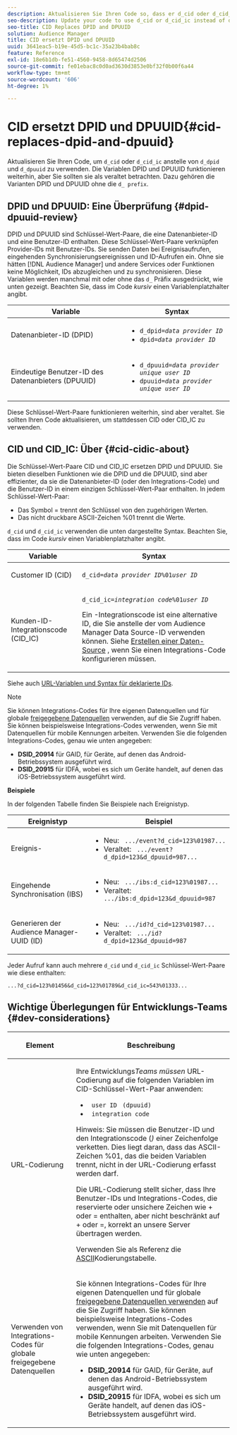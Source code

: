 ```yaml
---
description: Aktualisieren Sie Ihren Code so, dass er d_cid oder d_cid_ic anstelle von d_dpid und d_dpuuid verwendet. Die Variablen DPID und DPUUID funktionieren weiterhin, aber Sie sollten sie als veraltet betrachten. Dazu gehören die DPID- und DPUUID-Varianten ohne das Präfix d_.
seo-description: Update your code to use d_cid or d_cid_ic instead of d_dpid and d_dpuuid. The DPID and DPUUID variables will continue to work, but you should consider them deprecated. This includes DPID and DPUUID variants without the d_ prefix.
seo-title: CID Replaces DPID and DPUUID
solution: Audience Manager
title: CID ersetzt DPID und DPUUID
uuid: 3641eac5-b19e-45d5-bc1c-35a23b4bab8c
feature: Reference
exl-id: 18e6b1db-fe51-4560-9458-8d65474d2506
source-git-commit: fe01ebac8c0d0ad3630d3853e0bf32f0b00f6a44
workflow-type: tm+mt
source-wordcount: '606'
ht-degree: 1%

---
```


# CID ersetzt DPID und DPUUID{#cid-replaces-dpid-and-dpuuid}

Aktualisieren Sie Ihren Code, um `d_cid` oder `d_cid_ic` anstelle von `d_dpid` und `d_dpuuid` zu verwenden. Die Variablen DPID und DPUUID funktionieren weiterhin, aber Sie sollten sie als veraltet betrachten. Dazu gehören die Varianten DPID und DPUUID ohne die `d_ prefix`.

## DPID und DPUUID: Eine Überprüfung {#dpid-dpuuid-review}

DPID und DPUUID sind Schlüssel-Wert-Paare, die eine Datenanbieter-ID und eine Benutzer-ID enthalten. Diese Schlüssel-Wert-Paare verknüpfen Provider-IDs mit Benutzer-IDs. Sie senden Daten bei Ereignisaufrufen, eingehenden Synchronisierungsereignissen und ID-Aufrufen ein. Ohne sie hätten [!DNL Audience Manager] und andere Services oder Funktionen keine Möglichkeit, IDs abzugleichen und zu synchronisieren. Diese Variablen werden manchmal mit oder ohne das `d_` Präfix ausgedrückt, wie unten gezeigt. Beachten Sie, dass im Code *kursiv* einen Variablenplatzhalter angibt.

<table id="table_932B4416AE1E44E4A1E98D779D3B1ED5"> 
 <thead> 
  <tr> 
   <th colname="col1" class="entry"> Variable </th> 
   <th colname="col2" class="entry"> Syntax </th> 
  </tr> 
 </thead>
 <tbody> 
  <tr> 
   <td colname="col1"> <p>Datenanbieter-ID (DPID) </p> </td> 
   <td colname="col2"> 
    <ul id="ul_0567D39DCE784C20A81EC0845C7B1C6B"> 
     <li id="li_DDD8C18266314987A7C802918F4892A8"> <code>d_dpid=<i>data provider ID</i></code> </li> 
     <li id="li_80185558932E416698ABD71158303EA8"> <code>dpid=<i>data provider ID</i></code> </li> 
    </ul> </td> 
  </tr> 
  <tr> 
   <td colname="col1"> <p>Eindeutige Benutzer-ID des Datenanbieters (DPUUID) </p> </td> 
   <td colname="col2"> 
    <ul id="ul_EA7F769523B142CE8FF5886E5CDFF2D9"> 
     <li id="li_C984E2FF0A83495880BB87C610FA3F79"> <code>d_dpuuid=<i>data provider unique user ID</i></code> </li> 
     <li id="li_DCFFAC995DCC49F489ACEFD97A06F877"> <code>dpuuid=<i>data provider unique user ID</i></code> </li> 
    </ul> </td> 
  </tr> 
 </tbody> 
</table>

Diese Schlüssel-Wert-Paare funktionieren weiterhin, sind aber veraltet. Sie sollten Ihren Code aktualisieren, um stattdessen CID oder CID_IC zu verwenden.

## CID und CID_IC: Über {#cid-cidic-about}

Die Schlüssel-Wert-Paare CID und CID_IC ersetzen DPID und DPUUID. Sie bieten dieselben Funktionen wie die DPID und die DPUUID, sind aber effizienter, da sie die Datenanbieter-ID (oder den Integrations-Code) und die Benutzer-ID in einem einzigen Schlüssel-Wert-Paar enthalten. In jedem Schlüssel-Wert-Paar:

* Das Symbol = trennt den Schlüssel von den zugehörigen Werten.
* Das nicht druckbare ASCII-Zeichen %01 trennt die Werte.

`d_cid` und `d_cid_ic` verwenden die unten dargestellte Syntax. Beachten Sie, dass im Code *kursiv* einen Variablenplatzhalter angibt.

<table id="table_0C8A4F8FDBC84416B4EB476F67BCFA8E"> 
 <thead> 
  <tr> 
   <th colname="col1" class="entry"> Variable </th> 
   <th colname="col2" class="entry"> Syntax </th> 
  </tr> 
 </thead>
 <tbody> 
  <tr> 
   <td colname="col1"> <p>Customer ID (CID) </p> </td> 
   <td colname="col2"> <p> <code>d_cid=<i>data provider ID</i>%01<i>user ID</i></code> </p> </td> 
  </tr> 
  <tr> 
   <td colname="col1"> <p>Kunden-ID-Integrationscode (CID_IC) </p> </td> 
   <td colname="col2"> <p> <code>d_cid_ic=<i>integration code</i>%01<i>user ID</i></code> </p> <p> Ein <span class="term">-Integrationscode</span> ist eine alternative ID, die Sie anstelle der vom Audience Manager <span class="keyword"> Data Source-ID verwenden können</span>. Siehe <a href="../features/manage-datasources.md#create-data-source"> Erstellen einer Daten-Source</a> , wenn Sie einen Integrations-Code konfigurieren müssen. </p> </td> 
  </tr> 
 </tbody> 
</table>

Siehe auch [URL-Variablen und Syntax für deklarierte IDs](../features/declared-ids.md#variables-and-syntax).

>[!NOTE]
>
>Sie können Integrations-Codes für Ihre eigenen Datenquellen und für globale [freigegebene Datenquellen](../features/datasources-list-and-settings.md#settings-menu-options) verwenden, auf die Sie Zugriff haben. Sie können beispielsweise Integrations-Codes verwenden, wenn Sie mit Datenquellen für mobile Kennungen arbeiten. Verwenden Sie die folgenden Integrations-Codes, genau wie unten angegeben:

* **DSID_20914** für GAID, für Geräte, auf denen das Android-Betriebssystem ausgeführt wird.
* **DSID_20915** für IDFA, wobei es sich um Geräte handelt, auf denen das iOS-Betriebssystem ausgeführt wird.

**Beispiele**

In der folgenden Tabelle finden Sie Beispiele nach Ereignistyp.

<table id="table_097A58CCD6E64C4DB0652271A4F31AE8"> 
 <thead> 
  <tr> 
   <th colname="col1" class="entry"> Ereignistyp </th> 
   <th colname="col2" class="entry"> Beispiel </th> 
  </tr>
 </thead>
 <tbody> 
  <tr> 
   <td colname="col1"> <p>Ereignis- </p> </td> 
   <td colname="col2"> 
    <ul id="ul_6EAB4188C6954512A28D1A8328794BCB"> 
     <li id="li_344AAEF1622343489E2AD6E2929CEA98">Neu: <code> .../event?d_cid=123%01987...</code> </li> 
     <li id="li_B673C1BA5AD24C46AB8F8232EF89CE89">Veraltet: <code> .../event?d_dpid=123&amp;d_dpuuid=987...</code> </li> 
    </ul> </td> 
  </tr> 
  <tr> 
   <td colname="col1"> <p>Eingehende Synchronisation (IBS) </p> </td> 
   <td colname="col2"> 
    <ul id="ul_78270745CBC2469B8CA9EDB7032B8F92"> 
     <li id="li_8C4620A04504442185F013F74E6B0647">Neu: <code> .../ibs:d_cid=123%01987...</code> </li> 
     <li id="li_2A8F761C76334C1BB097CF1A9D7E8429">Veraltet: <code> .../ibs:d_dpid=123&amp;d_dpuuid=987</code> </li> 
    </ul> </td> 
  </tr> 
  <tr> 
   <td colname="col1"> <p>Generieren der Audience Manager-UUID (ID) </p> </td> 
   <td colname="col2"> 
    <ul id="ul_EAA764DCFF7244F69ABF67ACEE13E579"> 
     <li id="li_18467A531FAF454A881CBD157BBFD6D2">Neu: <code> .../id?d_cid=123%01987...</code> </li> 
     <li id="li_433C33F7BC284362AC7CC3C9DC0BF471">Veraltet: <code> .../id?d_dpid=123&amp;d_dpuuid=987</code> </li> 
    </ul> </td> 
  </tr> 
 </tbody> 
</table>

Jeder Aufruf kann auch mehrere `d_cid` und `d_cid_ic` Schlüssel-Wert-Paare wie diese enthalten:

```
...?d_cid=123%01456&d_cid=123%01789&d_cid_ic=543%01333...
```

## Wichtige Überlegungen für Entwicklungs-Teams {#dev-considerations}

<table id="table_5DD068FAE68A42CDB49B6C064706802A"> 
 <thead> 
  <tr> 
   <th colname="col1" class="entry"> <p>Element </p> </th> 
   <th colname="col2" class="entry"> <p>Beschreibung </p> </th> 
  </tr>
 </thead>
 <tbody> 
  <tr> 
   <td colname="col1"> <p>URL-Codierung </p> </td> 
   <td colname="col2"> <p>Ihre Entwicklungs<i>Teams müssen </i> URL-Codierung auf die folgenden Variablen im CID-Schlüssel-Wert-Paar anwenden: </p> <p> 
     <ul id="ul_66DCB63C60914057B2BE21F49D9A36CA"> 
      <li id="li_6D82B4DB40BB4BB0B8FAF5841577FAAC"><code> user ID</code> <code> (dpuuid)</code> </li> 
      <li id="li_D2F94B07B0D84B09A5CDFA48518DDD62"><code> integration code</code> </li> 
     </ul> </p> <p> <p>Hinweis: Sie müssen die Benutzer-ID und den Integrationscode (<i>) </i> einer Zeichenfolge verketten. Dies liegt daran, dass das ASCII-Zeichen %01, das die beiden Variablen trennt, nicht in der URL-Codierung erfasst werden darf. </p> </p> <p>Die URL-Codierung stellt sicher, dass Ihre Benutzer-IDs und Integrations-Codes, die reservierte oder unsichere Zeichen wie + oder = enthalten, aber nicht beschränkt auf + oder =, korrekt an unsere Server übertragen werden. </p> <p>Verwenden Sie als Referenz die <a href="https://www.w3schools.com/tags/ref_urlencode.asp" format="https" scope="external"> ASCII</a>Kodierungstabelle. </p> </td> 
  </tr> 
  <tr> 
   <td colname="col1"> <p>Verwenden von Integrations-Codes für globale freigegebene Datenquellen </p> </td> 
   <td colname="col2"> <p>Sie können Integrations-Codes für Ihre eigenen Datenquellen und für globale <a href="../features/datasources-list-and-settings.md#settings-menu-options"> freigegebene Datenquellen verwenden</a> auf die Sie Zugriff haben. Sie können beispielsweise Integrations-Codes verwenden, wenn Sie mit Datenquellen für mobile Kennungen arbeiten. Verwenden Sie die folgenden Integrations-Codes, genau wie unten angegeben: </p> <p> 
     <ul id="ul_B306EE96A3BD4CE982E113D5E23826CF"> 
      <li id="li_3340C7AFA9AB4105A2CCF3E476EC7552"> <b>DSID_20914</b> für GAID, für Geräte, auf denen das Android-Betriebssystem ausgeführt wird. </li> 
      <li id="li_779D9F08021043FCB233A0ABF5160C76"> <b>DSID_20915</b> für IDFA, wobei es sich um Geräte handelt, auf denen das iOS-Betriebssystem ausgeführt wird. </li> 
     </ul> </p> </td> 
  </tr> 
 </tbody> 
</table>
